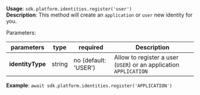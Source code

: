 **Usage**: `sdk.platform.identities.register('user')`    
**Description**: This method will create an `application` or `user` new identity for you. 

Parameters: 

| parameters        | type    | required            | Description                                                       |  
|-------------------|---------|------------------	| -----------------------------------------------------------------	|
| **identityType**  | string  | no (default: 'USER')| Allow to register a user (`USER`) or an application `APPLICATION` |

**Example**: `await sdk.platform.identities.register('APPLICATION')`
